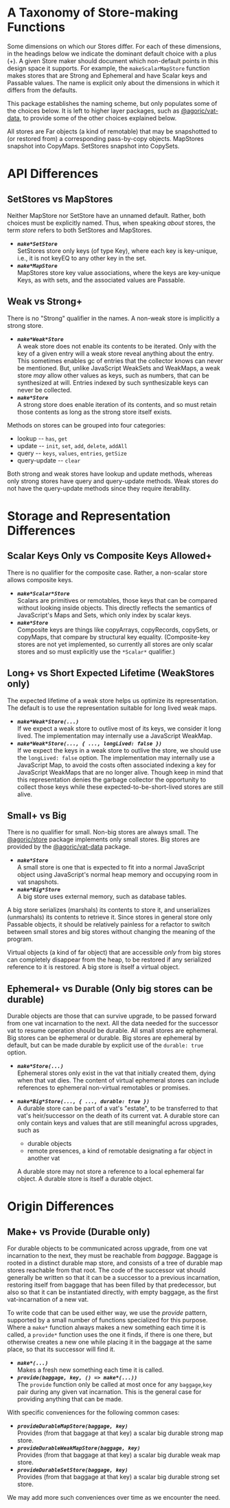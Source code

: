 # A Taxonomy of Store-making Functions

Some dimensions on which our Stores differ. For each of these dimensions, in the headings below we indicate the dominant default choice with a plus (+). A given Store maker should document which non-default points in this design space it supports. For example, the `makeScalarMapStore` function makes stores that are Strong and Ephemeral and have Scalar keys and Passable values.  The name is explicit only about the dimensions in which it differs from the defaults.

This package establishes the naming scheme, but only populates some of the choices below. It is left to higher layer packages, such as [@agoric/vat-data](../../vat-data), to provide some of the other choices explained below.

All stores are Far objects (a kind of remotable) that may be snapshotted to (or restored from) a corresponding pass-by-copy objects. MapStores snapshot into CopyMaps. SetStores snapshot into CopySets.

# API Differences

## SetStores vs MapStores

Neither MapStore nor SetStore have an unnamed default. Rather, both choices must be explicitly named. Thus, when speaking *about* stores, the term *store* refers to both SetStores and MapStores.

* ***`make*SetStore`*** <br>
SetStores store only keys (of type Key), where each key is key-unique, i.e., it is not keyEQ to any other key in the set.
* ***`make*MapStore`*** <br>
MapStores store key value associations, where the keys are key-unique Keys, as with sets, and the associated values are Passable.

## Weak vs Strong+

There is no "Strong" qualifier in the names. A non-weak store is implicitly a strong store.

* ***`make*Weak*Store`*** <br>
A weak store does not enable its contents to be iterated. Only with the key of a given entry will a weak store reveal anything about the entry. This sometimes enables gc of entries that the collector knows can never be mentioned. But, unlike JavaScript WeakSets and WeakMaps, a weak store *may* allow other values as keys, such as numbers, that can be synthesized at will. Entries indexed by such synthesizable keys can never be collected.
* ***`make*Store`*** <br>
 A strong store does enable iteration of its contents, and so must retain those contents as long as the strong store itself exists.

Methods on stores can be grouped into four categories:

* lookup -- `has`, `get`
* update -- `init`, `set`, `add`, `delete`, `addAll`
* query -- `keys`, `values`, `entries`, `getSize`
* query-update -- `clear`

Both strong and weak stores have lookup and update methods, whereas only strong stores have query and query-update methods. Weak stores do not have the query-update methods since they require iterability.

# Storage and Representation Differences

## Scalar Keys Only vs Composite Keys Allowed+

There is no qualifier for the composite case. Rather, a non-scalar store allows composite keys.

* ***`make*Scalar*Store`*** <br>
Scalars are primitives or remotables, those keys that can be compared without looking inside objects. This directly reflects the semantics of JavaScript's Maps and Sets, which only index by scalar keys.
* ***`make*Store`*** <br>
Composite keys are things like copyArrays, copyRecords, copySets, or copyMaps, that compare by structural key equality. (Composite-key stores are not yet implemented, so currently all stores are only scalar stores and so must explicitly use the `*Scalar*` qualifier.)

## Long+ vs Short Expected Lifetime (WeakStores only)

The expected lifetime of a weak store helps us optimize its representation. The default is to use the representation suitable for long lived weak maps.

* ***`make*Weak*Store(...)`*** <br>
If we expect a weak store to outlive most of its keys, we consider it long lived. The implementation may internally use a JavaScript WeakMap.
* ***`make*Weak*Store(..., { ..., longLived: false })`*** <br>
 If we expect the keys in a weak store to outlive the store, we should use the `longLived: false` option. The implementation may internally use a JavaScript Map, to avoid the costs often associated indexing a key for JavaScript WeakMaps that are no longer alive. Though keep in mind that this representation denies the garbage collector the opportunity to collect those keys while these expected-to-be-short-lived stores are still alive.

## Small+ vs Big

There is no qualifier for small. Non-big stores are always small. The [@agoric/store](../../store) package implements only small stores. Big stores are provided by the [@agoric/vat-data](../../vat-data) package.

* ***`make*Store`*** <br>
A small store is one that is expected to fit into a normal JavaScript object using JavaScript's normal heap memory and occupying room in vat snapshots.
* ***`make*Big*Store`*** <br>
A big store uses external memory, such as database tables.

A big store serializes (marshals) its contents to store it, and unserializes (unmarshals) its contents to retrieve it. Since stores in general store only Passable objects, it should be relatively painless for a refactor to switch between small stores and big stores without changing the meaning of the program.

Virtual objects (a kind of far object) that are accessible *only* from big stores can completely disappear from the heap, to be restored if any serialized reference to it is restored. A big store is itself a virtual object.

## Ephemeral+ vs Durable (Only big stores can be durable)

Durable objects are those that can survive upgrade, to be passed forward from one vat incarnation to the next. All the data needed for the successor vat to resume operation should be durable. All small stores are ephemeral. Big stores can be ephemeral or durable. Big stores are ephemeral by default, but can be made durable by explicit use of the `durable: true` option.

* ***`make*Store(...)`*** <br>
Ephemeral stores only exist in the vat that initially created them, dying when that vat dies. The content of virtual ephemeral stores can include references to ephemeral non-virtual remotables or promises.
* ***`make*Big*Store(..., { ..., durable: true })`*** <br>
A durable store can be part of a vat's "estate", to be transferred to that vat's heir/successor on the death of its current vat. A durable store can only contain keys and values that are still meaningful across upgrades, such as
    * durable objects
    * remote presences, a kind of remotable designating a far object in another vat

    A durable store may not store a reference to a local ephemeral far object. A durable store is itself a durable object.

# Origin Differences

## Make+ vs Provide (Durable only)

For durable objects to be communicated across upgrade, from one vat incarnation to the next, they must be reachable from *baggage*. Baggage is rooted in a distinct durable map store, and consists of a tree of durable map stores reachable from that root. The code of the successor vat should generally be written so that it can be a successor to a previous incarnation, restoring itself from baggage that has been filled by that predecessor, but also so that it can be instantiated directly, with empty baggage, as the first vat-incarnation of a new vat.

To write code that can be used either way, we use the *provide* pattern, supported by a small number of functions specialized for this purpose. Where a `make*` function always makes a new something each time it is called, a `provide*` function uses the one it finds, if there is one there, but otherwise creates a new one while placing it in the baggage at the same place, so that its successor will find it.

* ***`make*(...)`*** <br>
Makes a fresh new something each time it is called.
* ***`provide(baggage, key, () => make*(...))`*** <br>
The `provide` function only be called at most once for any `baggage`,`key` pair during any given vat incarnation. This is the general case for providing anything that can be made.

With specific conveniences for the following common cases:

* ***`provideDurableMapStore(baggage, key)`*** <br>
Provides (from that baggage at that key) a scalar big durable strong map store.
* ***`provideDurableWeakMapStore(baggage, key)`*** <br>
Provides (from that baggage at that key) a scalar big durable weak map store.
* ***`provideDurableSetStore(baggage, key)`*** <br>
Provides (from that baggage at that key) a scalar big durable strong set store.

We may add more such conveniences over time as we encounter the need.
